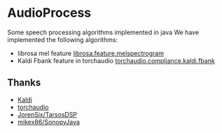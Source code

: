 # AudioProcess
Some speech processing algorithms implemented in java
We have implemented the following algorithms:
- librosa mel feature [librosa.feature.melspectrogram](https://librosa.org/doc/latest/generated/librosa.feature.melspectrogram.html)
- Kaldi Fbank feature in torchaudio [torchaudio.compliance.kaldi.fbank](https://pytorch.org/audio/stable/compliance.kaldi.html#fbank)

## Thanks
- [Kaldi](https://github.com/kaldi-asr/kaldi)
- [torchaudio](https://pytorch.org/audio/stable/compliance.kaldi.html#fbank)
- [JorenSix/TarsosDSP](https://github.com/JorenSix/TarsosDSP)
- [mikex86/SonopyJava](https://github.com/mikex86/SonopyJava)